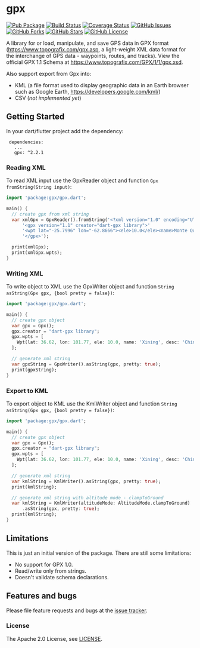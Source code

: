 gpx
======

[![Pub Package](https://img.shields.io/pub/v/gpx.svg)](https://pub.dartlang.org/packages/gpx)
[![Build Status](https://travis-ci.org/kb0/dart-gpx.svg?branch=master)](https://travis-ci.org/kb0/dart-gpx)
[![Coverage Status](https://coveralls.io/repos/github/kb0/dart-gpx/badge.svg?branch=master)](https://coveralls.io/github/kb0/dart-gpx?branch=master)
[![GitHub Issues](https://img.shields.io/github/issues/kb0/dart-gpx.svg?branch=master)](https://github.com/kb0/dart-gpx/issues)
[![GitHub Forks](https://img.shields.io/github/forks/kb0/dart-gpx.svg?branch=master)](https://github.com/kb0/dart-gpx/network)
[![GitHub Stars](https://img.shields.io/github/stars/kb0/dart-gpx.svg?branch=master)](https://github.com/kb0/dart-gpx/stargazers)
[![GitHub License](https://img.shields.io/badge/license-Apache%202-blue.svg)](https://raw.githubusercontent.com/kb0/dart-gpx/master/LICENSE)


A library for or load, manipulate, and save GPS data in GPX format (https://www.topografix.com/gpx.asp, a light-weight XML data format for the interchange of GPS data - waypoints, routes, and tracks).
View the official GPX 1.1 Schema at https://www.topografix.com/GPX/1/1/gpx.xsd.

Also support export from Gpx into:
- KML (a file format used to display geographic data in an Earth browser such as Google Earth, https://developers.google.com/kml/)
- CSV (*not implemented yet*)

## Getting Started

In your dart/flutter project add the dependency:

```
 dependencies:
   ...
   gpx: ^2.2.1
```

### Reading XML

To read XML input use the GpxReader object and function `Gpx fromString(String input)`:

```dart
import 'package:gpx/gpx.dart';

main() {
  // create gpx from xml string
  var xmlGpx = GpxReader().fromString('<?xml version="1.0" encoding="UTF-8"?>'
      '<gpx version="1.1" creator="dart-gpx library">'
      '<wpt lat="-25.7996" lon="-62.8666"><ele>10.0</ele><name>Monte Quemado</name><desc>Argentina</desc></wpt>'
      '</gpx>');

  print(xmlGpx);
  print(xmlGpx.wpts);
}
```

### Writing XML

To write object to XML use the GpxWriter object and function `String asString(Gpx gpx, {bool pretty = false})`:

```dart
import 'package:gpx/gpx.dart';

main() {
  // create gpx object
  var gpx = Gpx();
  gpx.creator = "dart-gpx library";
  gpx.wpts = [
    Wpt(lat: 36.62, lon: 101.77, ele: 10.0, name: 'Xining', desc: 'China'),
  ];

  // generate xml string
  var gpxString = GpxWriter().asString(gpx, pretty: true);
  print(gpxString);
}
```

### Export to KML

To export object to KML use the KmlWriter object and function `String asString(Gpx gpx, {bool pretty = false})`:

```dart
import 'package:gpx/gpx.dart';

main() {
  // create gpx object
  var gpx = Gpx();
  gpx.creator = "dart-gpx library";
  gpx.wpts = [
    Wpt(lat: 36.62, lon: 101.77, ele: 10.0, name: 'Xining', desc: 'China'),
  ];

  // generate xml string
  var kmlString = KmlWriter().asString(gpx, pretty: true);
  print(kmlString);

  // generate xml string with altitude mode - clampToGround
  var kmlString = KmlWriter(altitudeMode: AltitudeMode.clampToGround)
      .asString(gpx, pretty: true);
  print(kmlString);
}
```


## Limitations

This is just an initial version of the package. There are still some limitations:

- No support for GPX 1.0.
- Read/write only from strings.
- Doesn't validate schema declarations.

## Features and bugs

Please file feature requests and bugs at the [issue tracker][tracker].

[tracker]: https://github.com/kb0/dart-gpx/issues

### License

The Apache 2.0 License, see [LICENSE](https://github.com/kb0/dart-gpx/raw/master/LICENSE).
